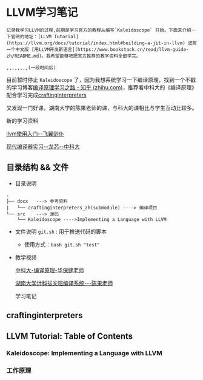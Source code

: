 # LLVM学习笔记

    记录我学习LLVM的过程,前期是学习官方的教程从编写`Kaleidoscope` 开始。下面来介绍一下官网的地址：[LLVM Tutorial](https://llvm.org/docs/tutorial/index.html#building-a-jit-in-llvm) 还有一个中文版 [用LLVM开发新语言](https://www.bookstack.cn/read/llvm-guide-zh/README.md)。我希望能够吧把官方推荐的教学资料全部学完。

    ,,,,,,,,(一段时间后)

   目前暂时停止 `Kaleidoscope` 了，因为我想系统学习一下编译原理，找到一个不戳的学习博客[编译原理学习之路 - 知乎 (zhihu.com)](https://zhuanlan.zhihu.com/p/713322939)，推荐看中科大的《编译原理》配合学习完成[craftinginterpreters](https://github.com/GuoYaxiang/craftinginterpreters_zh?tab=readme-ov-file)

   又发现一门好课，湖南大学的陈果老师的课，与科大的课相比与学生互动比较多。

新的学习资料

[llvm使用入门--飞翼剑仆](https://blog.csdn.net/Zhanglin_Wu/article/details/124942823)  

[现代编译器实习--龙芯--中科大](https://ustc-compiler-principles.github.io/textbook/#%E6%95%99%E6%9D%90%E4%BB%A3%E7%A0%81)

## 目录结构 && 文件

* 目录说明

```.
.
├── docx   ---> 参考资料
|   └── craftinginterpreters_zh(submodule) ----> 编译项目
└── src	   ---> 源码
    └── Kaleidoscope ---->Implementing a Language with LLVM

```

* 文件说明
  `git.sh` : 用于推送代码的脚本

  * 使用方式：`bash git.sh "test"`
* 教学视频

  [中科大-编译原理-华保健老师](https://www.bilibili.com/video/BV16h411X7JY/?spm_id_from=333.337.search-card.all.click&vd_source=2cb22062bbd1ad0823747ec35d88c863)

  [湖南大学计科拔尖班编译系统---陈果老师](https://www.bilibili.com/video/BV1FA4m1P7kn/?spm_id_from=333.788&vd_source=2cb22062bbd1ad0823747ec35d88c863)

  学习笔记

## craftinginterpreters

## LLVM Tutorial: Table of Contents

### Kaleidoscope: Implementing a Language with LLVM

### 工作原理
